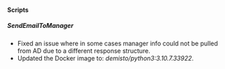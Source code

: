 
#### Scripts
##### SendEmailToManager
- Fixed an issue where in some cases manager info could not be pulled from AD due to a different response structure. 
- Updated the Docker image to: *demisto/python3:3.10.7.33922*.
